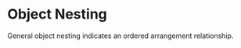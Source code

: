 Object Nesting
==============

General object nesting indicates an ordered arrangement relationship.
